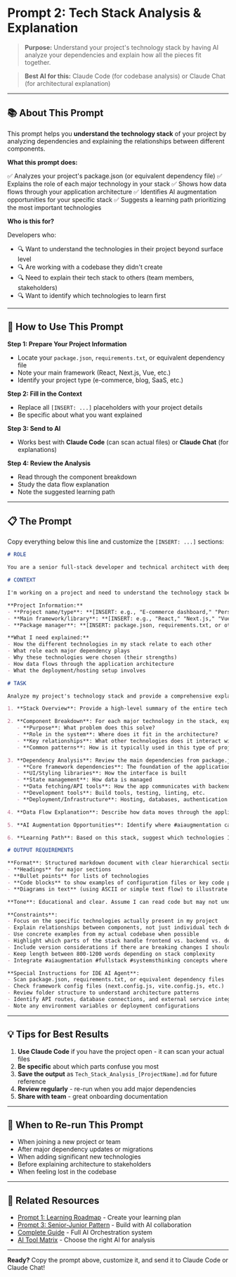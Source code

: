 # Prompt 2: Tech Stack Analysis & Explanation

> **Purpose:** Understand your project's technology stack by having AI analyze your dependencies and explain how all the pieces fit together.

> **Best AI for this:** Claude Code (for codebase analysis) or Claude Chat (for architectural explanation)

---

## 📚 About This Prompt

This prompt helps you **understand the technology stack** of your project by analyzing dependencies and explaining the relationships between different components.

**What this prompt does:**

✅ Analyzes your project's package.json (or equivalent dependency file)
✅ Explains the role of each major technology in your stack
✅ Shows how data flows through your application architecture
✅ Identifies AI augmentation opportunities for your specific stack
✅ Suggests a learning path prioritizing the most important technologies

**Who is this for?**

Developers who:
- 🔍 Want to understand the technologies in their project beyond surface level
- 🔍 Are working with a codebase they didn't create
- 🔍 Need to explain their tech stack to others (team members, stakeholders)
- 🔍 Want to identify which technologies to learn first

---

## 🚀 How to Use This Prompt

**Step 1: Prepare Your Project Information**
- Locate your `package.json`, `requirements.txt`, or equivalent dependency file
- Note your main framework (React, Next.js, Vue, etc.)
- Identify your project type (e-commerce, blog, SaaS, etc.)

**Step 2: Fill in the Context**
- Replace all `[INSERT: ...]` placeholders with your project details
- Be specific about what you want explained

**Step 3: Send to AI**
- Works best with **Claude Code** (can scan actual files) or **Claude Chat** (for explanations)

**Step 4: Review the Analysis**
- Read through the component breakdown
- Study the data flow explanation
- Note the suggested learning path

---

## 📋 The Prompt

Copy everything below this line and customize the `[INSERT: ...]` sections:

```markdown
# ROLE

You are a senior full-stack developer and technical architect with deep expertise in modern web development frameworks, libraries, and deployment infrastructure. You specialize in analyzing project dependencies and explaining how different technologies work together in a cohesive system.

# CONTEXT

I'm working on a project and need to understand the technology stack better. I'm transitioning from prompt-based development tools to working directly with code, and I need clear explanations of how the pieces fit together.

**Project Information:**
- **Project name/type**: **[INSERT: e.g., "E-commerce dashboard," "Personal blog," "SaaS application"]**
- **Main framework/library**: **[INSERT: e.g., "React," "Next.js," "Vue," "Svelte"]**
- **Package manager**: **[INSERT: package.json, requirements.txt, or other dependency file location]**

**What I need explained:**
- How the different technologies in my stack relate to each other
- What role each major dependency plays
- Why these technologies were chosen (their strengths)
- How data flows through the application architecture
- What the deployment/hosting setup involves

# TASK

Analyze my project's technology stack and provide a comprehensive explanation organized as follows:

1. **Stack Overview**: Provide a high-level summary of the entire tech stack using #systemsthinking principles. Explain the architecture pattern (e.g., JAMstack, monolithic, microservices, serverless).

2. **Component Breakdown**: For each major technology in the stack, explain:
   - **Purpose**: What problem does this solve?
   - **Role in the system**: Where does it fit in the architecture?
   - **Key relationships**: What other technologies does it interact with?
   - **Common patterns**: How is it typically used in this type of project?

3. **Dependency Analysis**: Review the main dependencies from package.json (or equivalent) and categorize them:
   - **Core framework dependencies**: The foundation of the application
   - **UI/Styling libraries**: How the interface is built
   - **State management**: How data is managed
   - **Data fetching/API tools**: How the app communicates with backends
   - **Development tools**: Build tools, testing, linting, etc.
   - **Deployment/Infrastructure**: Hosting, databases, authentication services

4. **Data Flow Explanation**: Describe how data moves through the application from user interaction → frontend → API/backend → database and back, using #fullstack thinking.

5. **AI Augmentation Opportunities**: Identify where #aiaugmentation can enhance my development workflow with this specific stack (e.g., which AI tools work best with these technologies, common patterns to prompt for).

6. **Learning Path**: Based on this stack, suggest which technologies I should prioritize learning first to be productive.

# OUTPUT REQUIREMENTS

**Format**: Structured markdown document with clear hierarchical sections. Use:
- **Headings** for major sections
- **Bullet points** for lists of technologies
- **Code blocks** to show examples of configuration files or key code patterns when relevant
- **Diagrams in text** (using ASCII or simple text flow) to illustrate architecture if helpful

**Tone**: Educational and clear. Assume I can read code but may not understand why certain architectural decisions were made. Explain concepts without being condescending.

**Constraints**:
- Focus on the specific technologies actually present in my project
- Explain relationships between components, not just individual tech descriptions
- Use concrete examples from my actual codebase when possible
- Highlight which parts of the stack handle frontend vs. backend vs. deployment
- Include version considerations if there are breaking changes I should know about
- Keep length between 800-1200 words depending on stack complexity
- Integrate #aiaugmentation #fullstack #systemsthinking concepts where relevant to help me understand not just "what" but "why" and "how"

**Special Instructions for IDE AI Agent**:
- Scan package.json, requirements.txt, or equivalent dependency files
- Check framework config files (next.config.js, vite.config.js, etc.)
- Review folder structure to understand architecture patterns
- Identify API routes, database connections, and external service integrations
- Note any environment variables or deployment configurations
```

---

## 💡 Tips for Best Results

1. **Use Claude Code** if you have the project open - it can scan your actual files
2. **Be specific** about which parts confuse you most
3. **Save the output** as `Tech_Stack_Analysis_[ProjectName].md` for future reference
4. **Review regularly** - re-run when you add major dependencies
5. **Share with team** - great onboarding documentation

---

## 🔄 When to Re-run This Prompt

- When joining a new project or team
- After major dependency updates or migrations
- When adding significant new technologies
- Before explaining architecture to stakeholders
- When feeling lost in the codebase

---

## 🔗 Related Resources

- [Prompt 1: Learning Roadmap](prompt-1-roadmap.md) - Create your learning plan
- [Prompt 3: Senior-Junior Pattern](prompt-3-senior-junior.md) - Build with AI collaboration
- [Complete Guide](../COMPLETE-GUIDE.md) - Full AI Orchestration system
- [AI Tool Matrix](../TOOLS/ai-tool-matrix.csv) - Choose the right AI for analysis

---

**Ready?** Copy the prompt above, customize it, and send it to Claude Code or Claude Chat!
